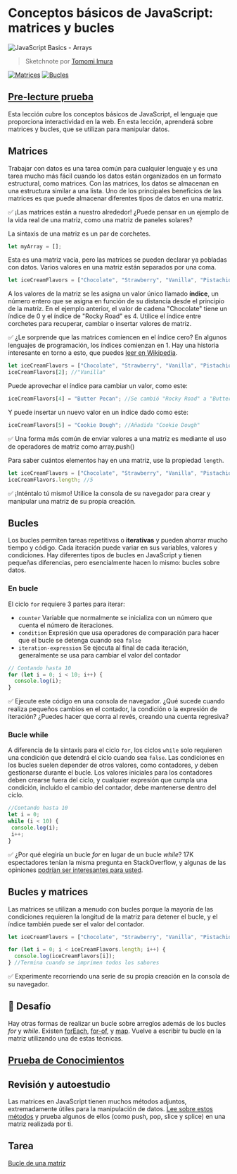 # Conceptos básicos de JavaScript: matrices y bucles

![JavaScript Basics - Arrays](/sketchnotes/webdev101-js-arrays.png)
> Sketchnote por [Tomomi Imura](https://twitter.com/girlie_mac)


[![Matrices](https://img.youtube.com/vi/4o64A0IewZ4/0.jpg)](https://youtube.com/watch?v=4o64A0IewZ4 "Matrices")
[![Bucles](https://img.youtube.com/vi/9mDkAALcX9o/0.jpg)](https://www.youtube.com/watch?v=9mDkAALcX9o "Bucles")

## [Pre-lecture prueba](https://ashy-river-0debb7803.1.azurestaticapps.net/quiz/13)

Esta lección cubre los conceptos básicos de JavaScript, el lenguaje que proporciona interactividad en la web. En esta lección, aprenderá sobre matrices y bucles, que se utilizan para manipular datos.

## Matrices

Trabajar con datos es una tarea común para cualquier lenguaje y es una tarea mucho más fácil cuando los datos están organizados en un formato estructural, como matrices. Con las matrices, los datos se almacenan en una estructura similar a una lista. Uno de los principales beneficios de las matrices es que puede almacenar diferentes tipos de datos en una matriz.

✅ ¡Las matrices están a nuestro alrededor! ¿Puede pensar en un ejemplo de la vida real de una matriz, como una matriz de paneles solares?

La sintaxis de una matriz es un par de corchetes.

```javascript
let myArray = [];
```

Esta es una matriz vacía, pero las matrices se pueden declarar ya pobladas con datos. Varios valores en una matriz están separados por una coma.

```javascript
let iceCreamFlavors = ["Chocolate", "Strawberry", "Vanilla", "Pistachio", "Rocky Road"];
```

A los valores de la matriz se les asigna un valor único llamado **índice**, un número entero que se asigna en función de su distancia desde el principio de la matriz. En el ejemplo anterior, el valor de cadena "Chocolate" tiene un índice de 0 y el índice de "Rocky Road" es 4. Utilice el índice entre corchetes para recuperar, cambiar o insertar valores de matriz.

✅ ¿Le sorprende que las matrices comiencen en el índice cero? En algunos lenguajes de programación, los índices comienzan en 1. Hay una historia interesante en torno a esto, que puedes [leer en Wikipedia](https://en.wikipedia.org/wiki/Zero-based_numbering).

```javascript
let iceCreamFlavors = ["Chocolate", "Strawberry", "Vanilla", "Pistachio", "Rocky Road"];
iceCreamFlavors[2]; //"Vanilla"
```

Puede aprovechar el índice para cambiar un valor, como este:

```javascript
iceCreamFlavors[4] = "Butter Pecan"; //Se cambió "Rocky Road" a "Butter Pecan"
```

Y puede insertar un nuevo valor en un índice dado como este:

```javascript
iceCreamFlavors[5] = "Cookie Dough"; //Añadida "Cookie Dough"
```

✅ Una forma más común de enviar valores a una matriz es mediante el uso de operadores de matriz como array.push()

Para saber cuántos elementos hay en una matriz, use la propiedad `length`.

```javascript
let iceCreamFlavors = ["Chocolate", "Strawberry", "Vanilla", "Pistachio", "Rocky Road"];
iceCreamFlavors.length; //5
```

✅ ¡Inténtalo tú mismo! Utilice la consola de su navegador para crear y manipular una matriz de su propia creación.

## Bucles

Los bucles permiten tareas repetitivas o **iterativas** y pueden ahorrar mucho tiempo y código. Cada iteración puede variar en sus variables, valores y condiciones. Hay diferentes tipos de bucles en JavaScript y tienen pequeñas diferencias, pero esencialmente hacen lo mismo: bucles sobre datos.

### En bucle

El ciclo `for` requiere 3 partes para iterar:
- `counter` Variable que normalmente se inicializa con un número que cuenta el número de iteraciones.
- `condition` Expresión que usa operadores de comparación para hacer que el bucle se detenga cuando sea `false`
- `iteration-expression` Se ejecuta al final de cada iteración, generalmente se usa para cambiar el valor del contador

  
```javascript
// Contando hasta 10
for (let i = 0; i < 10; i++) {
  console.log(i);
}
```

✅ Ejecute este código en una consola de navegador. ¿Qué sucede cuando realiza pequeños cambios en el contador, la condición o la expresión de iteración? ¿Puedes hacer que corra al revés, creando una cuenta regresiva?

### Bucle while

A diferencia de la sintaxis para el ciclo `for`, los ciclos `while` solo requieren una condición que detendrá el ciclo cuando sea `false`. Las condiciones en los bucles suelen depender de otros valores, como contadores, y deben gestionarse durante el bucle. Los valores iniciales para los contadores deben crearse fuera del ciclo, y cualquier expresión que cumpla una condición, incluido el cambio del contador, debe mantenerse dentro del ciclo.

```javascript
//Contando hasta 10
let i = 0;
while (i < 10) {
 console.log(i);
 i++;
}
```

✅ ¿Por qué elegiría un bucle _for_ en lugar de un bucle _while_? 17K espectadores tenían la misma pregunta en StackOverflow, y algunas de las opiniones [podrían ser interesantes para usted](https://stackoverflow.com/questions/39969145/while-loops-vs-for-loops-in-javascript).

## Bucles y matrices

Las matrices se utilizan a menudo con bucles porque la mayoría de las condiciones requieren la longitud de la matriz para detener el bucle, y el índice también puede ser el valor del contador.

```javascript
let iceCreamFlavors = ["Chocolate", "Strawberry", "Vanilla", "Pistachio", "Rocky Road"];

for (let i = 0; i < iceCreamFlavors.length; i++) {
  console.log(iceCreamFlavors[i]);
} //Termina cuando se imprimen todos los sabores
```

✅ Experimente recorriendo una serie de su propia creación en la consola de su navegador.

## 🚀 Desafío 
 Hay otras formas de realizar un bucle sobre arreglos además de los bucles _for_ y _while_. Existen [forEach](https://developer.mozilla.org/docs/Web/JavaScript/Reference/Global_Objects/Array/forEach), [for-of](https://developer.mozilla.org/docs/Web/JavaScript/Reference/Statements/for...of), y [map](https://developer.mozilla.org/docs/Web/JavaScript/Reference/Global_Objects/Array/map). Vuelve a escribir tu bucle en la matriz utilizando una de estas técnicas.

## [Prueba de Conocimientos](https://ashy-river-0debb7803.1.azurestaticapps.net/quiz/14)

## Revisión y autoestudio

Las matrices en JavaScript tienen muchos métodos adjuntos, extremadamente útiles para la manipulación de datos. [Lee sobre estos métodos](https://developer.mozilla.org/docs/Web/JavaScript/Reference/Global_Objects/Array) y prueba algunos de ellos (como push, pop, slice y splice) en una matriz realizada por ti.

## Tarea
 [Bucle de una matriz](assignment.es.md)
